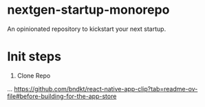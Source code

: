 # nextgen-startup-monorepo

An opinionated repository to kickstart your next startup.


# Init steps
1. Clone Repo


... https://github.com/bndkt/react-native-app-clip?tab=readme-ov-file#before-building-for-the-app-store